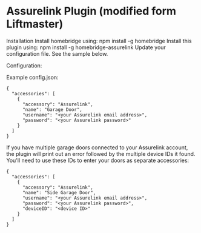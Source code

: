 
# Assurelink Plugin (modified form Liftmaster)

Installation
Install homebridge using: npm install -g homebridge
Install this plugin using: npm install -g homebridge-assurelink
Update your configuration file. See the sample below.

Configuration:

Example config.json:

    {
      "accessories": [
        {
          "accessory": "Assurelink",
          "name": "Garage Door",
          "username": "<your Assurelink email address>",
          "password": "<your Assurelink password>"
        }
      ]
    }

If you have multiple garage doors connected to your Assurelink account, the plugin will print out an error followed by the multiple device IDs it found. You'll need to use these IDs to enter your doors as separate accessories:

    {
      "accessories": [
        {
          "accessory": "Assurelink",
          "name": "Side Garage Door",
          "username": "<your Assurelink email address>",
          "password": "<your Assurelink password>",
          "deviceID": "<device ID>"
        }
      ]
    }
